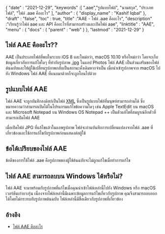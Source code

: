 {
  "date" : "2021-12-29",
  "keywords" :[ ".aae","รูปแบบไฟล์", "นามสกุล", "ประเภทไฟล์", "ไฟล์ .aae คืออะไร" ],
  "author" : {
    "display_name" : "Kashif Iqbal"
},
  "draft" : "false",
  "toc" : true,
  "title" :"AAE - ไฟล์ .aae คืออะไร",
  "description" :"เรียนรู้ว่าไฟล์ aae และ API คืออะไรที่สามารถสร้างและเปิดไฟล์ aae",
  "linktitle" : "AAE",
  "menu" : {
    "docs" : {
      "parent" : "web"
}
},
  "lastmod" : "2021-12-29"
}

## ไฟล์ AAE คืออะไร??

AAE เป็นประเภทไฟล์ที่พบในระบบ iOS 8 และใหม่กว่า, macOS 10.10 หรือใหม่กว่า โดยจะเก็บข้อมูลเกี่ยวกับการแก้ไขใดๆ ที่ทำกับรูปภาพ [.jpg](/th/image/jpeg/) ในแอป Photos ไฟล์ AAE เป็นส่วนเสริมของไฟล์ต้นฉบับและให้ผู้ใช้เปลี่ยนรูปภาพกลับเป็นสถานะดั้งเดิมหากจำเป็น เมื่อนำเข้ารูปภาพจาก macOS ไปยัง Windows ไฟล์ AAE ที่แนบมาด้วยก็จะถูกโอนไปด้วย

## รูปแบบไฟล์ AAE
ไฟล์ AAE จะถูกบันทึกลงดิสก์เป็นไฟล์ [XML](/th/web/xml/) ซึ่งเป็นรูปแบบไฟล์ที่มนุษย์สามารถอ่านได้ ซึ่งหมายความว่าสามารถเปิดได้ในโปรแกรมแก้ไขข้อความใดๆ เช่น Apple TextEdit บน macOS และ Microsoft Notepad บน Windows OS Notepad ++ เป็นตัวแก้ไขที่สมบูรณ์อีกตัวที่สามารถเปิดไฟล์ AAE

เมื่อเปิดไฟล์ JPG ที่แก้ไขแล้วในแอพรูปภาพ ไฟล์จะอ่านบันทึกการเปลี่ยนแปลงจากไฟล์ .aae ที่เกี่ยวข้องและใช้การแก้ไขกับรูปภาพก่อนแสดงต่อผู้ใช้

## ข้อได้เปรียบของไฟล์ AAE
ข้อดีของการใช้ไฟล์ .aae คือรูปภาพของผู้ใช้ต้นฉบับจะไม่ถูกแก้ไขเมื่อทำการแก้ไข

## ไฟล์ AAE สามารถลบบน Windows ได้หรือไม่?

ไฟล์ AAE จะมาพร้อมกับรูปภาพที่แก้ไขเมื่อคุณนำเข้าไฟล์เหล่านี้ไปยัง Windows หรือ macOS เวอร์ชันเก่าบางรุ่น เนื่องจากไฟล์เหล่านี้มีเฉพาะข้อมูลการแก้ไขเกี่ยวกับรูปภาพ คุณจึงสามารถลบออกได้โดยไม่กระทบกับรูปภาพต้นฉบับ ไฟล์เหล่านี้มีชื่อเดียวกับรูปภาพที่เกี่ยวข้อง

## อ้างอิง

* [ไฟล์ AAE คืออะไร](https://discussions.apple.com/thread/7810994)

